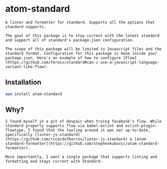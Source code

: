 # atom-standard

	A linter and formatter for standard. Supports all the options that standard supports.

	The goal of this package is to stay current with the latest standard and support all of standard's package.json configuration.

	The scope of this package will be limited to Javascript files and the standard format. Configuration for this package is done inside your package.json. Here's an example of how to configure [Flow](https://github.com/feross/standard#can-i-use-a-javascript-language-variant-like-flow).

## Installation

```bash
apm install atom-standard
```

## Why?

	I found myself in a pit of despair when trying facebook's flow. While standard properly supports flow via babel-eslint and eslint-plugin-flowtype, I found that the tooling around it was not up-to-date, specifically [linter-js-standard](https://github.com/ricardofbarros/linter-js-standard) & [atom-standard-formatter](https://github.com/stephenkubovic/atom-standard-formatter).

	More importantly, I want a single package that supports linting and formatting and stays current with Standard.
